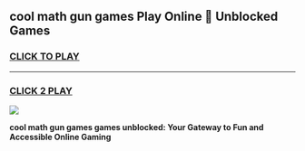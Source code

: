 
## cool math gun games Play Online 👋 Unblocked Games
<h3>
<a href="https://news.freeplayer.one?title=cool_math_gun_games&ref=17CMG">CLICK TO PLAY</a></h3>
<hr>

<h3>
<a href="https://news.freeplayer.one?title=cool_math_gun_games&ref=17CMG">CLICK 2 PLAY</a>
  
</h3>

<a href="https://news.freeplayer.one?title=cool_math_gun_games&ref=17CMG/"><img src="https://clearcache.store/games.png"></a>


**cool math gun games games unblocked: Your Gateway to Fun and Accessible Online Gaming**
